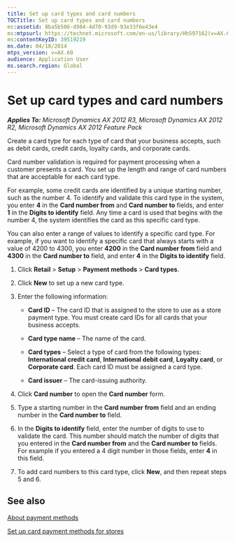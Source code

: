 ```yaml
---
title: Set up card types and card numbers
TOCTitle: Set up card types and card numbers
ms:assetid: 8ba5b506-d984-4d70-93d9-93e33f6e43e4
ms:mtpsurl: https://technet.microsoft.com/en-us/library/Hh597162(v=AX.60)
ms:contentKeyID: 39519219
ms.date: 04/18/2014
mtps_version: v=AX.60
audience: Application User
ms.search.region: Global
---
```


# Set up card types and card numbers 


_**Applies To:** Microsoft Dynamics AX 2012 R3, Microsoft Dynamics AX 2012 R2, Microsoft Dynamics AX 2012 Feature Pack_

Create a card type for each type of card that your business accepts, such as debit cards, credit cards, loyalty cards, and corporate cards.

Card number validation is required for payment processing when a customer presents a card. You set up the length and range of card numbers that are acceptable for each card type.

For example, some credit cards are identified by a unique starting number, such as the number 4. To identify and validate this card type in the system, you enter **4** in the **Card number from** and **Card number to** fields, and enter **1** in the **Digits to identify** field. Any time a card is used that begins with the number 4, the system identifies the card as this specific card type.

You can also enter a range of values to identify a specific card type. For example, if you want to identify a specific card that always starts with a value of 4200 to 4300, you enter **4200** in the **Card number from** field and **4300** in the **Card number to** field, and enter **4** in the **Digits to identify** field.

1.  Click **Retail** \> **Setup** \> **Payment methods** \> **Card types**.

2.  Click **New** to set up a new card type.

3.  Enter the following information:
    
      - **Card ID** – The card ID that is assigned to the store to use as a store payment type. You must create card IDs for all cards that your business accepts.
    
      - **Card type name** – The name of the card.
    
      - **Card types** – Select a type of card from the following types: **International credit card**, **International debit card**, **Loyalty card**, or **Corporate card**. Each card ID must be assigned a card type.
    
      - **Card issuer** – The card-issuing authority.

4.  Click **Card number** to open the **Card number** form.

5.  Type a starting number in the **Card number from** field and an ending number in the **Card number to** field.

6.  In the **Digits to identify** field, enter the number of digits to use to validate the card. This number should match the number of digits that you entered in the **Card number from** and the **Card number to** fields. For example if you entered a 4 digit number in those fields, enter **4** in this field.

7.  To add card numbers to this card type, click **New**, and then repeat steps 5 and 6.

## See also

[About payment methods](about-payment-methods.md)

[Set up card payment methods for stores](set-up-card-payment-methods-for-stores.md)

  


